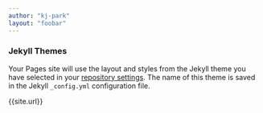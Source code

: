 ```yaml
---
author: "kj-park"
layout: "foobar"
---
```

### Jekyll Themes

Your Pages site will use the layout and styles from the Jekyll theme you have selected in your [repository settings](https://github.com/kj-park/kj-park.github.io/settings). The name of this theme is saved in the Jekyll `_config.yml` configuration file.

{{site.url}}